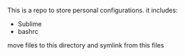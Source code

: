 This is a repo to store personal configurations.
it includes:

+ Sublime
+ bashrc

move files to this directory and symlink from this files
